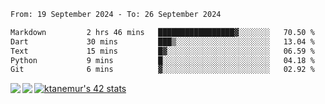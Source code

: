 <!--START_SECTION:waka-->

```txt
From: 19 September 2024 - To: 26 September 2024

Markdown         2 hrs 46 mins   █████████████████▓░░░░░░░   70.50 %
Dart             30 mins         ███▒░░░░░░░░░░░░░░░░░░░░░   13.04 %
Text             15 mins         █▓░░░░░░░░░░░░░░░░░░░░░░░   06.59 %
Python           9 mins          █░░░░░░░░░░░░░░░░░░░░░░░░   04.18 %
Git              6 mins          ▓░░░░░░░░░░░░░░░░░░░░░░░░   02.92 %
```

<!--END_SECTION:waka-->
<a href="https://github.com/anuraghazra/github-readme-stats">
  <img align="left" src="https://github-readme-stats.vercel.app/api?username=Tanesan&count_private=true&show_icons=true" />
<img align="left" src="https://github-readme-stats.vercel.app/api/top-langs/?username=Tanesan" />
</a>

[![ktanemur's 42 stats](https://badge42.vercel.app/api/v2/cl1wslf6s002109l771rng2w8/stats?cursusId=21&coalitionId=62)](https://github.com/JaeSeoKim/badge42)
